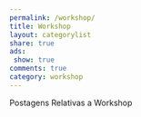 ```yaml
---
permalink: /workshop/
title: Workshop
layout: categorylist
share: true
ads:
 show: true
comments: true
category: workshop
---
```


Postagens Relativas a Workshop

<!--more-->
